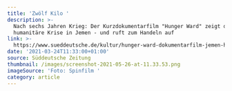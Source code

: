 ```yaml
---
title: 'Zwölf Kilo '
description: >-
  Nach sechs Jahren Krieg: Der Kurzdokumentarfilm "Hunger Ward" zeigt die
  humanitäre Krise in Jemen - und ruft zum Handeln auf
link: >-
  https://www.sueddeutsche.de/kultur/hunger-ward-dokumentarfilm-jemen-hungerkrise-1.5245573?reduced=true
date: '2021-03-24T11:33:00+01:00'
source: Süddeutsche Zeitung
thumbnail: /images/screenshot-2021-05-26-at-11.33.53.png
imageSource: 'Foto: Spinfilm '
category: article
---
```


